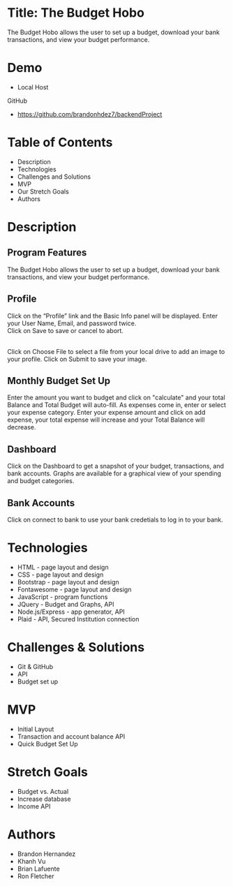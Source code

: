 # Title: The Budget Hobo

The Budget Hobo allows the user to set up a budget, 
download your bank transactions, and view your budget performance.


# Demo
* Local Host

GitHub
* https://github.com/brandonhdez7/backendProject


# Table of Contents

* Description
* Technologies
* Challenges and Solutions
* MVP
* Our Stretch Goals
* Authors


# Description

## Program Features
The Budget Hobo allows the user to set up a budget, 
download your bank transactions, and view your budget performance.

## Profile
Click on the “Profile” link and the Basic Info
panel will be displayed. Enter your User Name, Email, and password twice.  
Click on Save to save or cancel to abort. 

<br>Click on Choose File to select a file from your local drive to add an image to your profile.  Click on Submit to save your image.

## Monthly Budget Set Up
Enter the amount you want to budget and click on "calculate" and your 
total Balance and Total Budget will auto-fill.  As expenses come in, enter or select your expense category. Enter your expense amount and click 
on add expense, your total expense will increase and your Total Balance will decrease.

## Dashboard
Click on the Dashboard to get a snapshot of your budget, transactions, and bank accounts. Graphs are available for a graphical view of your spending and budget categories.

## Bank Accounts
Click on connect to bank to use your bank credetials to log in to your bank.

# Technologies

* HTML - page layout and design
* CSS - page layout and design
* Bootstrap - page layout and design
* Fontawesome - page layout and design
* JavaScript - program functions
* JQuery - Budget and Graphs, API
* Node.js/Express - app generator, API
* Plaid - API, Secured Institution connection


# Challenges & Solutions
* Git & GitHub
* API
* Budget set up


# MVP
* Initial Layout
* Transaction and account balance API
* Quick Budget Set Up



# Stretch Goals
* Budget vs. Actual
* Increase database
* Income API


# Authors
* Brandon Hernandez
* Khanh Vu
* Brian Lafuente
* Ron Fletcher
